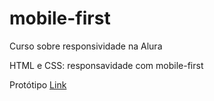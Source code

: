 # mobile-first

Curso sobre responsividade na Alura

HTML e CSS: responsavidade com mobile-first

Protótipo [Link](https://www.figma.com/file/iUHsKvmU1YEmOxDoy6UQbB/AluraBooks-(Copy)?type=design&node-id=37-94&t=aMkpXHUNhOUZhxaO-0)

